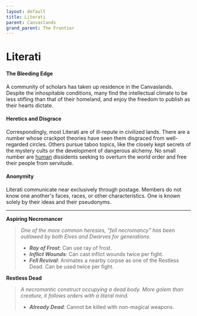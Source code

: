 ```yaml
---
layout: default
title: Literati
parent: Canvaslands
grand_parent: The Frontier
---
```


# Literati

#### The Bleeding Edge

A community of scholars has taken up residence in the Canvaslands. Despite the inhospitable conditions, many find the intellectual climate to be less stifling than that of their homeland, and enjoy the freedom to publish as their hearts dictate.

#### Heretics and Disgrace

Correspondingly, most Literati are of ill-repute in civilized lands. There are a number whose crackpot theories have seen them disgraced from well-regarded circles. Others pursue taboo topics, like the closely kept secrets of the mystery cults or the development of dangerous alchemy. No small number are [human](../../character_creation/race/human) dissidents seeking to overturn the world order and free their people from servitude.

#### Anonymity

Literati communicate near exclusively through postage. Members do not know one another's faces, races, or other characteristics. One is known solely by their ideas and their pseudonyms. 

---

**Aspiring Necromancer**

> _One of the more common heresies, "fell necromancy" has been outlawed by both Elves and Dwarves for generations._
>
> * ***Ray of Frost***: Can use ray of frost.
> * ***Inflict Wounds***: Can cast inflict wounds twice per fight.
> * ***Fell Revival***: Animates a nearby corpse as one of the Restless Dead. Can be used twice per fight.

**Restless Dead**

> _A necromantic construct occupying a dead body. More golem than creature, it follows orders with a literal mind._
>
> * ***Already Dead***: Cannot be killed with non-magical weapons.